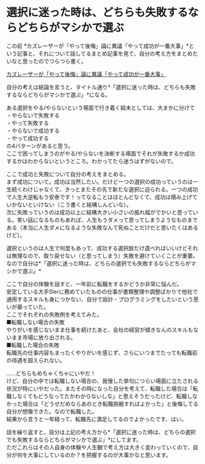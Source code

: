# 選択に迷った時は、どちらも失敗するならどちらがマシかで選ぶ
この前 *カズレーザーが「やって後悔」論に異議「やって成功が一番大事」*という記事と、それについて話してるまとめ記事を見て、自分の考え方をまとめたいなと思ったのでつらつら書く。

[カズレーザーが「やって後悔」論に異議「やって成功が一番大事」](https://news.livedoor.com/article/detail/19085127/)[](https://news.livedoor.com/article/detail/19085127/)

自分の考えは結論を言うと、タイトル通り*「選択に迷った時は、どちらも失敗するならどちらがマシかで選ぶ」*になる。

ある選択をやる/やらないという場面で行き着く結末としては、大まかに分けて  
・やらないで失敗する  
・やって失敗する  
・やらないで成功する  
・やって成功する  
の4パターンがあると思う。  
ここで困ってしまうのがやる/やらないを決断する場面でそれが失敗するか成功するかはわからないというところ。わかってたら迷うはずがないので。

ここで成功と失敗について自分の考えをまとめる。  
まず成功について。成功は当然したい。だけど一つの選択の成功っていうのは一生続くわけじゃなくて、きっとまたその先で新たな選択に迫られる。一つの成功で人生大逆転もう安泰です！ってなることはほとんどなくて、成功は積み上げていかないといけない（こう書くと結構しんどいな）。  
次に失敗っていうのは成功以上に結構大きい小さいの振れ幅がでかいと思っている。笑い話になるものもあれば、人生もうダメって思ってしまうようなものまである（本当に人生ダメになるような失敗なんて死ぬことだけだと思いたくはあるけど）。

選択というのは人生で何度もあって、成功する選択肢だけ選べればいいけどそれは無理なので、取り戻せない（と思ってしまう）失敗を避けていくことが重要。なので自分は*「選択に迷った時は、どちらの選択でも失敗するならどちらがマシかで選ぶ」*

ここで自分の体験を話すと、一年前に転職をするかどうか非常に悩んだ。  
安定している大手SIerに務めていたものの仕事が書類整理や調整ばかりで他社で通用するスキルも身につかない、自分で設計・プログラミングをしたいという思いが募っていた。  
ここでそれぞれの失敗例を考えてみた。  
■転職しない場合の失敗  
やりがいを感じないまま仕事を続けたあと、会社の経営が傾きなんのスキルもないまま市場に放り出される。  
■転職した場合の失敗  
転職先の仕事内容もまったくやりがいを感じず、さらにいつまでたっても転職前の待遇を超えられない。  
  
……どちらもめちゃくちゃにいやだ！  
けど、自分の中では転職しない場合の、我慢した挙句につらい場面に立たされる状況が特にいやだった。またその時になった自分を考えて、転職した場合は「転職しなくてもどうなってたかわからないしな」と思えそうだったけど、転職しなかった場合は「どうせだめならあのとき転職挑戦すればよかった」と後悔してる自分が想像できた。なので転職した。  
結果から言うと一年経って、転職先に満足してるのでよかったです、はい。

話を繰り返すと、自分は上記の考え方から*「選択に迷った時は、どちらの選択でも失敗するならどちらがマシかで選ぶ」*にしてます。  
ただこれらはその人自身の体験や人生観で考え方は大きく変わっていくので、自分が何を大事にしているのか？を把握するのが大事かなと思います。
